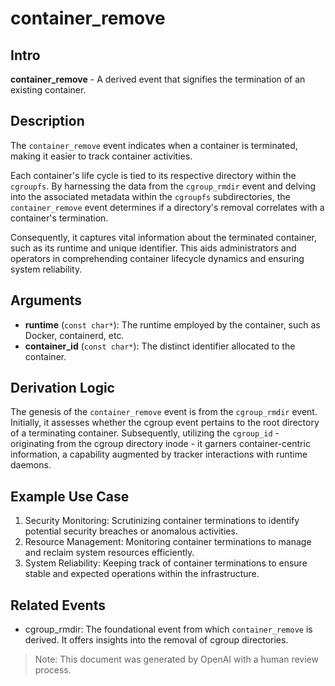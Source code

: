 
# container_remove

## Intro

**container_remove** - A derived event that signifies the termination of an existing container.

## Description

The `container_remove` event indicates when a container is terminated, making it
easier to track container activities.

Each container's life cycle is tied to its respective directory within the
`cgroupfs`. By harnessing the data from the `cgroup_rmdir` event and delving
into the associated metadata within the `cgroupfs` subdirectories, the
`container_remove` event determines if a directory's removal correlates with a
container's termination.

Consequently, it captures vital information about the terminated container, such
as its runtime and unique identifier. This aids administrators and operators in
comprehending container lifecycle dynamics and ensuring system reliability.

## Arguments

- **runtime** (`const char*`): The runtime employed by the container, such as Docker, containerd, etc.
- **container_id** (`const char*`): The distinct identifier allocated to the container.

## Derivation Logic

The genesis of the `container_remove` event is from the `cgroup_rmdir` event.
Initially, it assesses whether the cgroup event pertains to the root directory
of a terminating container. Subsequently, utilizing the `cgroup_id` -
originating from the cgroup directory inode - it garners container-centric
information, a capability augmented by tracker interactions with runtime daemons.

## Example Use Case

1. Security Monitoring: Scrutinizing container terminations to identify potential security breaches or anomalous activities.
2. Resource Management: Monitoring container terminations to manage and reclaim system resources efficiently.
3. System Reliability: Keeping track of container terminations to ensure stable and expected operations within the infrastructure.

## Related Events

- cgroup_rmdir: The foundational event from which `container_remove` is derived.
It offers insights into the removal of cgroup directories.

> Note: This document was generated by OpenAI with a human review process.
